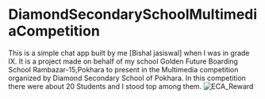 # DiamondSecondarySchoolMultimediaCompetition
This is a simple chat app built by me [Bishal jasiswal] when I was in grade IX. It is a project made on behalf of my school Golden Future Boarding School Rambazar-15,Pokhara to present in the Multimedia competition organized by Diamond Secondary School of Pokhara. In this competition there were about 20 Students and I stood top among them.
![ECA_Reward](https://user-images.githubusercontent.com/98162630/228125527-fa689fba-9e2a-421b-a5c9-ec60b89b2abe.jpg)
